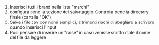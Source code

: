 1. Inserisci tutti i brand nella lista "marchi"
2. configura bene la sezione del salvataggio. Controlla bene la directory finale (cartella "OK")
3. Salva i file csv con nomi semplici, altrimenti rischi di sbagliare a scrivere quando inserisci l'input
4. Puoi pensare di inserire un "raise" in caso venisse scritto male il nome del file da leggere